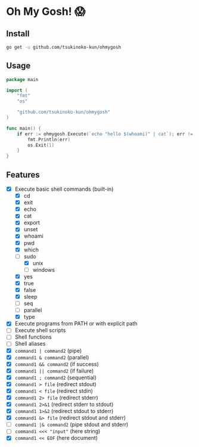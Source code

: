 # Oh My Gosh! :scream:

## Install

```bash
go get -u github.com/tsukinoko-kun/ohmygosh
```

## Usage

```go
package main

import (
	"fmt"
	"os"

	"github.com/tsukinoko-kun/ohmygosh"
)

func main() {
	if err := ohmygosh.Execute(`echo "hello $(whoami)" | cat`); err != nil {
		fmt.Println(err)
		os.Exit(1)
	}
}
```

## Features

- [x] Execute basic shell commands (built-in)
  - [x] cd
  - [x] exit
  - [x] echo
  - [x] cat
  - [x] export
  - [x] unset
  - [x] whoami
  - [x] pwd
  - [x] which
  - [ ] sudo
    - [x] unix
    - [ ] windows
  - [x] yes
  - [x] true
  - [x] false
  - [x] sleep
  - [ ] seq
  - [ ] parallel
  - [x] type
- [x] Execute programs from PATH or with explicit path
- [ ] Execute shell scripts
- [ ] Shell functions
- [ ] Shell aliases
- [x] `command1 | command2` (pipe)
- [x] `command1 & command2` (parallel)
- [x] `command1 && command2` (if success)
- [x] `command1 || command2` (if failure)
- [x] `command1 ; command2` (sequential)
- [x] `command1 > file` (redirect stdout)
- [x] `command1 < file` (redirect stdin)
- [x] `command1 2> file` (redirect stderr)
- [x] `command1 2>&1` (redirect stderr to stdout)
- [x] `command1 1>&2` (redirect stdout to stderr)
- [x] `command1 &> file` (redirect stdout and stderr)
- [ ] `command1 |& command2` (pipe stdout and stderr)
- [ ] `command1 <<< "input"` (here string)
- [x] `command1 << EOF` (here document)
